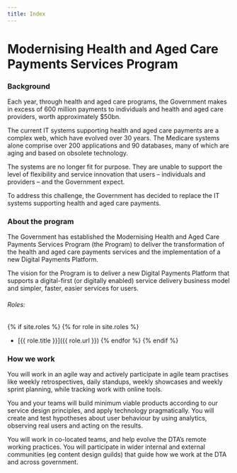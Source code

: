 ```yaml
---
title: Index
---
```


# Modernising Health and Aged Care Payments Services Program

### Background
Each year, through health and aged care programs, the Government makes in excess of 600 million payments to individuals and health and aged care providers, worth approximately $50bn.

The current IT systems supporting health and aged care payments are a complex web, which have evolved over 30 years. The Medicare systems alone comprise over 200 applications and 90 databases, many of which are aging and based on obsolete technology.

The systems are no longer fit for purpose. They are unable to support the level of flexibility and service innovation that users – individuals and providers – and the Government expect.

To address this challenge, the Government has decided to replace the IT systems supporting health and aged care payments.

### About the program

The Government has established the Modernising Health and Aged Care Payments Services Program (the Program) to deliver the transformation of the health and aged care payments services and the implementation of a new Digital Payments Platform.

The vision for the Program is to deliver a new Digital Payments Platform that supports a digital-first (or digitally enabled) service delivery business model and simpler, faster, easier services for users.

###### Roles:
{% if site.roles %}
{% for role in site.roles %}  
- [{{ role.title }}]({{ role.url }})
{% endfor %}
{% endif %}

### How we work

You will work in an agile way and actively participate in agile team practises like weekly retrospectives, daily standups, weekly showcases and weekly sprint planning, while tracking work with online tools.

You and your teams will build minimum viable products according to our service design principles, and apply technology pragmatically. You will create and test hypotheses about user behaviour by using analytics, observing real users and acting on the results.

You will work in co-located teams, and help evolve the DTA’s remote working practices. You will participate in wider internal and external communities (eg content design guilds) that guide how we work at the DTA and across government.
